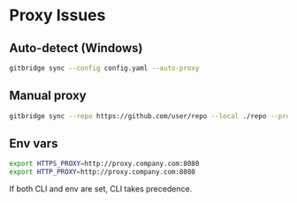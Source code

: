 # Proxy Issues

## Auto-detect (Windows)

```bash
gitbridge sync --config config.yaml --auto-proxy
```

## Manual proxy

```bash
gitbridge sync --repo https://github.com/user/repo --local ./repo --proxy http://user:pass@proxy.company.com:8080
```

## Env vars

```bash
export HTTPS_PROXY=http://proxy.company.com:8080
export HTTP_PROXY=http://proxy.company.com:8080
```

If both CLI and env are set, CLI takes precedence.
